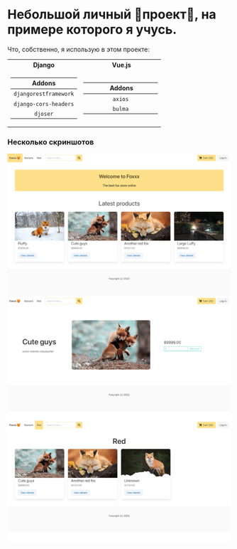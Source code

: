 # Небольшой личный 🦊проект🦊, на примере которого я учусь.

Что, собственно, я использую в этом проекте:
<table>
<tr>
<th>Django</th>
<th>‎ ‎‎ ‎ ‎  ‎ ‎ ‎ ‎ ‎ ‎ ‎ ‎ ‎ ‎ Vue.js‎ ‎‎ ‎ ‎  ‎ ‎ ‎ ‎ ‎ ‎ ‎ ‎ ‎ ‎ </th>
</tr>
<tr>
<td>

|        Addons         |
| :-------------------: |
| `djangorestframework` |
| `django-cors-headers` |
|       `djoser`        |

</td><td>

| ‎ ‎‎ ‎ ‎ ‎ ‎ ‎ ‎ ‎ ‎ ‎ ‎ ‎ ‎ Addons‎ ‎‎ ‎ ‎ ‎ ‎ ‎ ‎ ‎ ‎ ‎ ‎ ‎ ‎ |
| :-------------------------------------------------------------: |
|                             `axios`                             |
|                             `bulma`                             |

</td></tr>
</table>

### Несколько скриншотов
<img src="./readme_resources/home.png"/>
<img src="./readme_resources/product.png"/>
<img src="./readme_resources/category.png"/>


